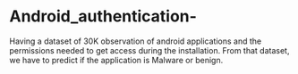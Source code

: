 # Android_authentication-
Having a dataset of 30K observation of android applications and the permissions needed to get access during the installation. From that dataset, we have to predict if the application is Malware or benign. 
